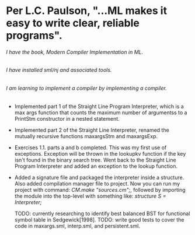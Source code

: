 # Per L.C. Paulson, "...ML makes it easy to write clear, reliable programs".

###### I have the book, Modern Compiler Implementation in ML.

###### I have installed sml/nj and associated tools.

###### I am learning to implement a compiler by implementing a compiler.

* Implemented part 1 of the Straight Line Program Interpreter, 
  which is a max args function that counts the maximum number of
  argumentss to a PrintStm constructor in a nested statement.

* Implemented part 2 of the Straight Line Interpreter, renamed
  the mutually recursive functions maxargsStm and maxargsExp.

* Exercises 1.1. parts a and b completed. This was
  my first use of exceptions. Exception will be thrown in the lookupkv
  function if the key isn't found in the binary search tree. Went back to
  the Straight Line Program Interpreter and added an exception to the 
  lookup function.

* Added a signature file and packaged the interpreter inside a structure.
  Also added compilation manager file to project. Now you can run my project 
  with command: _CM.make "sources.cm";_, followed by importing the module into 
  the top-level with something like: _structure S = Interpreter;_

  TODO: currently researching to identify best balanced BST for functional symbol table in Sedgewick[1998].
  TODO: write good tests to cover the code in maxargs.sml, interp.sml, and persistent.sml.
